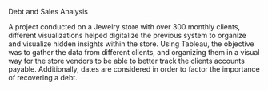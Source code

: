 Debt and Sales Analysis

A project conducted on a Jewelry store with over 300 monthly clients, different visualizations helped digitalize the previous system to organize and visualize hidden insights within the store. Using Tableau, the objective was to gather the data from different clients, and organizing them in a visual way for the store vendors to be able to better track the clients accounts payable. Additionally, dates are considered in order to factor the importance of recovering a debt.
